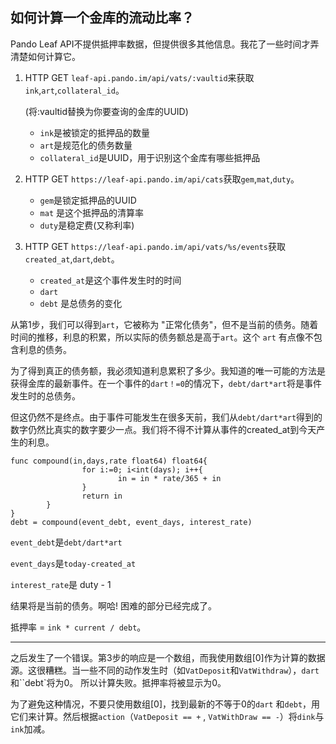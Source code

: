 ## 如何计算一个金库的流动比率？

Pando Leaf API不提供抵押率数据，但提供很多其他信息。我花了一些时间才弄清楚如何计算它。



1. HTTP GET `leaf-api.pando.im/api/vats/:vaultid`来获取`ink`,`art`,`collateral_id`。

   (将:vaultid替换为你要查询的金库的UUID)

   - `ink`是被锁定的抵押品的数量
   - `art`是规范化的债务数量
   - `collateral_id`是UUID，用于识别这个金库有哪些抵押品

2. HTTP GET `https://leaf-api.pando.im/api/cats`获取`gem`,`mat`,`duty`。

   - `gem`是锁定抵押品的UUID
   - `mat` 是这个抵押品的清算率
   - `duty`是稳定费(又称利率)

3. HTTP GET `https://leaf-api.pando.im/api/vats/%s/events`获取`created_at`,`dart`,`debt`。

   - `created_at`是这个事件发生时的时间
   - `dart `
   - `debt` 是总债务的变化



从第1步，我们可以得到`art`，它被称为 "正常化债务"，但不是当前的债务。随着时间的推移，利息的积累，所以实际的债务额总是高于`art`。这个 `art` 有点像不包含利息的债务。

为了得到真正的债务额，我必须知道利息累积了多少。我知道的唯一可能的方法是获得金库的最新事件。在一个事件的`dart！=0`的情况下，`debt/dart*art`将是事件发生时的总债务。

但这仍然不是终点。由于事件可能发生在很多天前，我们从`debt/dart*art`得到的数字仍然比真实的数字要少一点。我们将不得不计算从事件的created_at到今天产生的利息。

```
func compound(in,days,rate float64) float64{
                for i:=0; i<int(days); i++{
                        in = in * rate/365 + in
                }
                return in
        }
}
debt = compound(event_debt, event_days, interest_rate)
```

`event_debt`是`debt/dart*art`

`event_days`是`today-created_at`

`interest_rate`是 duty - 1

结果将是当前的债务。啊哈! 困难的部分已经完成了。

抵押率 = `ink * current / debt`。

---

之后发生了一个错误。第3步的响应是一个数组，而我使用数组[0]作为计算的数据源。这很糟糕。当一些不同的动作发生时（如`VatDeposit`和`VatWithdraw`），`dart`和``debt`将为0。 所以计算失败。抵押率将被显示为0。

为了避免这种情况，不要只使用数组[0]，找到最新的不等于0的`dart` 和`debt`，用它们来计算。然后根据`action`（`VatDeposit == +` , `VatWithDraw == -`）将`dink`与`ink`加减。

